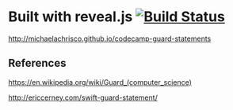 # Built with reveal.js [![Build Status](https://travis-ci.org/hakimel/reveal.js.svg?branch=master)](https://travis-ci.org/hakimel/reveal.js)

http://michaelachrisco.github.io/codecamp-guard-statements
## References
https://en.wikipedia.org/wiki/Guard_(computer_science)

http://ericcerney.com/swift-guard-statement/

